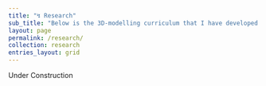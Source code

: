 ```yaml
---
title: "↯ Research"
sub_title: "Below is the 3D-modelling curriculum that I have developed and my EPQ."
layout: page
permalink: /research/   
collection: research
entries_layout: grid
---
```

Under Construction